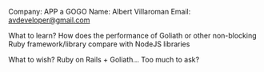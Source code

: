 Company: APP a GOGO
Name: Albert Villaroman
Email: avdeveloper@gmail.com

What to learn?
How does the performance of Goliath or other non-blocking Ruby framework/library compare with NodeJS libraries
 
What to wish?
Ruby on Rails + Goliath... Too much to ask?
